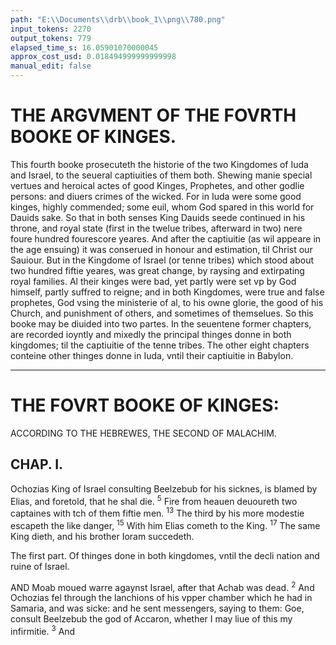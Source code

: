 ```yaml
---
path: "E:\\Documents\\drb\\book_1\\png\\780.png"
input_tokens: 2270
output_tokens: 779
elapsed_time_s: 16.05901070000045
approx_cost_usd: 0.018494999999999998
manual_edit: false
---
```

# THE ARGVMENT OF THE FOVRTH BOOKE OF KINGES.

This fourth booke prosecuteth the historie of the two Kingdomes of Iuda and Israel, to the seueral captiuities of them both. Shewing manie special vertues and heroical actes of good Kinges, Prophetes, and other godlie persons: and diuers crimes of the wicked. For in Iuda were some good kinges, highly commended; some euil, whom God spared in this world for Dauids sake. So that in both senses King Dauids seede continued in his throne, and royal state (first in the twelue tribes, afterward in two) nere foure hundred fourescore yeares. And after the captiuitie (as wil appeare in the age ensuing) it was conserued in honour and estimation, til Christ our Sauiour. But in the Kingdome of Israel (or tenne tribes) which stood about two hundred fiftie yeares, was great change, by raysing and extirpating royal families. Al their kinges were bad, yet partly were set vp by God himself, partly suffred to reigne; and in both Kingdomes, were true and false prophetes, God vsing the ministerie of al, to his owne glorie, the good of his Church, and punishment of others, and sometimes of themselues. So this booke may be diuided into two partes. In the seuentene former chapters, are recorded ioyntly and mixedly the principal thinges donne in both kingdomes; til the captiuitie of the tenne tribes. The other eight chapters conteine other thinges donne in Iuda, vntil their captiuitie in Babylon.

<hr>

# THE FOVRT BOOKE OF KINGES:
ACCORDING TO THE HEBREWES,
THE SECOND OF MALACHIM.

## CHAP. I.

Ochozias King of Israel consulting Beelzebub for his sicknes, is blamed by Elias, and foretold, that he shal die. <sup>5</sup> Fire from heauen deuoureth two captaines with tch of them fiftie men. <sup>13</sup> The third by his more modestie escapeth the like danger, <sup>15</sup> With him Elias cometh to the King. <sup>17</sup> The same King dieth, and his brother Ioram succedeth.

<aside>The first part. Of thinges done in both kingdomes, vntil the decli nation and ruine of Israel.</aside>

AND Moab moued warre agaynst Israel, after that Achab was dead. <sup>2</sup> And Ochozias fel through the lanchions of his vpper chamber which he had in Samaria, and was sicke: and he sent messengers, saying to them: Goe, consult Beelzebub the god of Accaron, whether I may liue of this my infirmitie. <sup>3</sup> And

[^1]: The kingdom of Iuda con serued in Da uids seede.

[^2]: Many royal fa milies begune and destroyed in the king dom of Israel.

[^3]: This booke diuided into two partes.